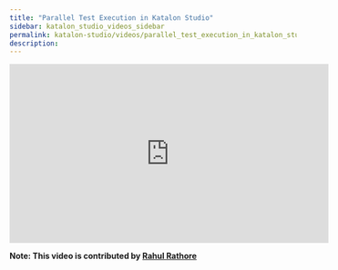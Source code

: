 ```yaml
---
title: "Parallel Test Execution in Katalon Studio"
sidebar: katalon_studio_videos_sidebar
permalink: katalon-studio/videos/parallel_test_execution_in_katalon_studio.html
description: 
---
```

<iframe width="560" height="315" src="https://www.youtube.com/embed/tPzWcjSU6HE" title="YouTube video player" frameborder="0" allow="accelerometer; autoplay; clipboard-write; encrypted-media; gyroscope; picture-in-picture" allowfullscreen></iframe>

**Note: This video is contributed by [Rahul Rathore](https://www.youtube.com/user/fluxay44)**
